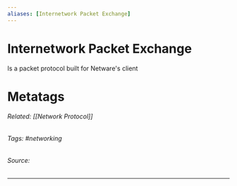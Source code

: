 ```yaml
---
aliases: [Internetwork Packet Exchange]
---
```

# Internetwork Packet Exchange
Is a packet protocol built for Netware's client












# Metatags
###### Related: [[Network Protocol]]
###### Tags: #networking 
###### Source: 

---